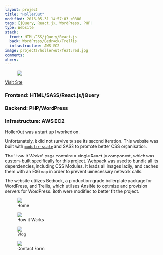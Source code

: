 ```yaml
---
layout: project
title: "HollerOut"
modified: 2016-05-31 14:57:03 +0800
tags: [jQuery, React.js, WordPress, PHP]
type: Website
stack:
  front: HTML/CSS/jQuery/React.js
  back: WordPress/Bedrock/Trellis
  infrastructure: AWS EC2
image: projects/hollerout/featured.jpg
comments: 
share: 
---
```


<figure>
	<img src="{{ site.url }}/images/projects/hollerout/devices.jpg"/>
</figure>

<a href="http://hollerout.co" class="black project md-button">Visit Site</a>

### Frontend: HTML/SASS/React.js/jQuery

### Backend: PHP/WordPress

### Infrastructure: AWS EC2

HollerOut was a start up I worked on.

Unfortunately, it did not survive to see its second iteration. This website was built with [`modular-scale`](https://github.com/modularscale/modularscale-sass) and SASS to promote better CSS organisation.

The 'How it Works' page contains a single React.js component, which was custom-built specifically for this project. Webpack was used to bundle all its dependencies, including CSS Modules. It loads all images lazily, and caches them with an ES6 `map` in order to prevent unnecessary network calls.

The website utilizes Bedrock, a production-grade boilerplate package for WordPress, and Trellis, which utilises Ansible to optimize and provision servers for WordPress. Both were modified to better fit the project.

<figure>
	<img src="{{ site.url }}/images/projects/hollerout/home/stitched.jpg"/>
	<figcaption>Home</figcaption>
</figure>

<figure>
	<img src="{{ site.url }}/images/projects/hollerout/how_it_works/stitched.jpg"/>
	<figcaption>How it Works</figcaption>
</figure>

<figure>
	<img src="{{ site.url }}/images/projects/hollerout/blog/stitched.jpg"/>
	<figcaption>Blog</figcaption>
</figure>

<figure>
	<img src="{{ site.url }}/images/projects/hollerout/contact/stitched.jpg"/>
	<figcaption>Contact Form</figcaption>
</figure>
